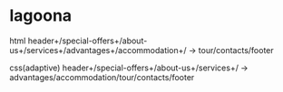 # lagoona

html header+/special-offers+/about-us+/services+/advantages+/accommodation+/ -> tour/contacts/footer

css(adaptive) header+/special-offers+/about-us+/services+/ -> advantages/accommodation/tour/contacts/footer